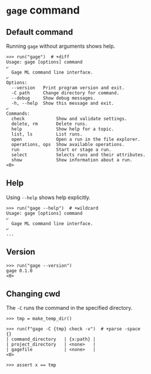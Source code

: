# `gage` command

## Default command

Running `gage` without arguments shows help.

    >>> run("gage")  # +diff
    Usage: gage [options] command
    ⤶
      Gage ML command line interface.
    ⤶
    Options:
      --version   Print program version and exit.
      -C path     Change directory for command.
      --debug     Show debug messages.
      -h, --help  Show this message and exit.
    ⤶
    Commands:
      check            Show and validate settings.
      delete, rm       Delete runs.
      help             Show help for a topic.
      list, ls         List runs.
      open             Open a run in the file explorer.
      operations, ops  Show available operations.
      run              Start or stage a run.
      select           Selects runs and their attributes.
      show             Show information about a run.
    <0>

## Help

Using `--help` shows help explicitly.

    >>> run("gage --help")  # +wildcard
    Usage: gage [options] command
    ⤶
      Gage ML command line interface.
    ⤶
    ...

## Version

    >>> run("gage --version")
    gage 0.1.0
    <0>

## Changing cwd

The `-C` runs the command in the specified directory.

    >>> tmp = make_temp_dir()

    >>> run(f"gage -C {tmp} check -v")  # +parse -space
    {}
    | command_directory   | {x:path} |
    | project_directory   | <none>   |
    | gagefile            | <none>   |
    <0>

    >>> assert x == tmp
